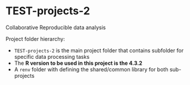# TEST-projects-2
 Collaborative Reproducible data analysis
 
Project folder hierarchy:
+ `TEST-projects-2` is the main project folder that contains subfolder for specific data processing tasks
+ The __R version to be used in this project is the 4.3.2__
+ A `renv` folder with defining the shared/common library for both sub-projects




<!-- + the file `0-packrat-initialize.R` that has been created by Filippo Ferrario at the beginning to initialize the library -->







